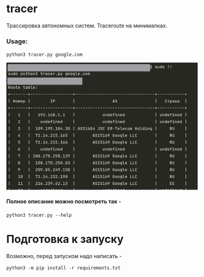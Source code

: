 # tracer
Трассировка автономных систем.
Traceroute на минималках.

### Usage:
```
python3 tracer.py google.com
```

![img.png](img.png)


#### Полное описание можно посмотреть так -
```
python3 tracer.py --help
```

# Подготовка к запуску
Возможно, перед запуском надо написать -
```
python3 -m pip install -r requirements.txt
```
